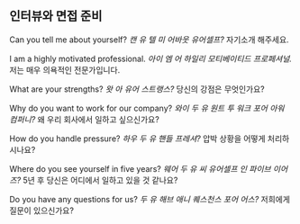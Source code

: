## 인터뷰와 면접 준비

Can you tell me about yourself?
*캔 유 텔 미 어바웃 유어셀프?*
자기소개 해주세요.

I am a highly motivated professional.
*아이 엠 어 하일리 모티베이티드 프로페셔널.*
저는 매우 의욕적인 전문가입니다.

What are your strengths?
*왓 아 유어 스트랭스?*
당신의 강점은 무엇인가요?

Why do you want to work for our company?
*와이 두 유 원트 투 워크 포어 아워 컴퍼니?*
왜 우리 회사에서 일하고 싶으신가요?

How do you handle pressure?
*하우 두 유 핸들 프레셔?*
압박 상황을 어떻게 처리하시나요?

Where do you see yourself in five years?
*웨어 두 유 씨 유어셀프 인 파이브 이어즈?*
5년 후 당신은 어디에서 일하고 있을 것 같나요?

Do you have any questions for us?
*두 유 해브 애니 퀘스천스 포어 어스?*
저희에게 질문이 있으신가요?